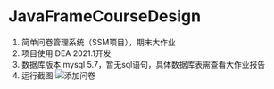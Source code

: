 # JavaFrameCourseDesign
1. 简单问卷管理系统（SSM项目），期末大作业
2. 项目使用IDEA 2021.1开发
3. 数据库版本 mysql 5.7，暂无sql语句，具体数据库表需查看大作业报告
4. 运行截图
    ![添加问卷](https://raw.githubusercontent.com/cat-zzz/JavaFrameCourseDesign/main/image/4-%E6%B7%BB%E5%8A%A0%E9%97%AE%E5%8D%B7.png)
